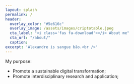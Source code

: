 ```yaml
---
layout: splash
permalink: /
header:
  overlay_color: "#5e616c"
  overlay_image: /assets/images/criptotable.jpeg
  cta_label: "<i class='fas fa-download'></i> About me"
  cta_url: "/about/"
  caption:
excerpt: 'Alexandre is sangue bão.​<br />'
---
```




My purpose:

* Promote a sustainable digital transformation;
* Promote interdisciplinary research and application;

<!---

{% include feature_row id="intro" type="center" %}


{% include feature_row %}
-->
